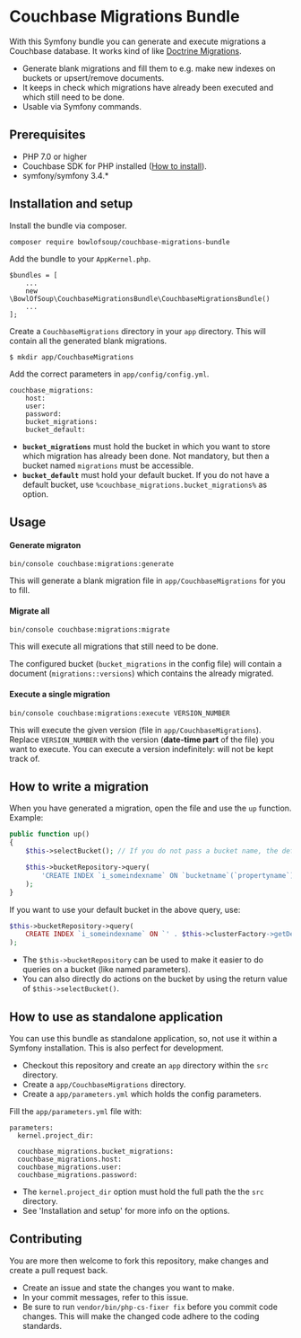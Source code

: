 Couchbase Migrations Bundle
===========================

With this Symfony bundle you can generate and execute migrations a Couchbase database. 
It works kind of like [Doctrine Migrations](https://github.com/doctrine/migrations).
* Generate blank migrations and fill them to e.g. make new indexes on buckets or upsert/remove documents.
* It keeps in check which migrations have already been executed and which still need to be done.
* Usable via Symfony commands.

Prerequisites
-------------
* PHP 7.0 or higher
* Couchbase SDK for PHP installed ([How to install](https://developer.couchbase.com/documentation/server/current/sdk/php/start-using-sdk.html)).
* symfony/symfony 3.4.*

Installation and setup
----------------------
Install the bundle via composer.

    composer require bowlofsoup/couchbase-migrations-bundle

Add the bundle to your `AppKernel.php`.

    $bundles = [
        ...
        new \BowlOfSoup\CouchbaseMigrationsBundle\CouchbaseMigrationsBundle()
        ...
    ];
    
Create a `CouchbaseMigrations` directory in your `app` directory. This will contain all the generated blank migrations.

    $ mkdir app/CouchbaseMigrations
    
Add the correct parameters in `app/config/config.yml`. 

    couchbase_migrations:
        host:
        user:
        password:
        bucket_migrations:
        bucket_default:

* **`bucket_migrations`** must hold the bucket in which you want to store which migration has already been done.
Not mandatory, but then a bucket named `migrations` must be accessible.
* **`bucket_default`** must hold your default bucket.
If you do not have a default bucket, use `%couchbase_migrations.bucket_migrations%` as option.
        
Usage
-----

#### Generate migraton

    bin/console couchbase:migrations:generate

This will generate a blank migration file in `app/CouchbaseMigrations` for you to fill.

#### Migrate all

    bin/console couchbase:migrations:migrate

This will execute all migrations that still need to be done.

The configured bucket (`bucket_migrations` in the config file) will contain a document (`migrations::versions`) which contains the already migrated.

#### Execute a single migration

    bin/console couchbase:migrations:execute VERSION_NUMBER
    
This will execute the given version (file in `app/CouchbaseMigrations`).
Replace `VERSION_NUMBER` with the version (**date-time part** of the file) you want to execute.
You can execute a version indefinitely: will not be kept track of.

How to write a migration
------------------------
When you have generated a migration, open the file and use the `up` function. Example:

```php
public function up()
{
    $this->selectBucket(); // If you do not pass a bucket name, the default bucket will be used.

    $this->bucketRepository->query(
        'CREATE INDEX `i_someindexname` ON `bucketname`(`propertyname`) WHERE (`someotherpropertyname` = "propertycontent")'
    );
}
```

If you want to use your default bucket in the above query, use:

```php
$this->bucketRepository->query(
    CREATE INDEX `i_someindexname` ON `' . $this->clusterFactory->getDefaultBucketName() . '`(`propertyname`) WHERE (`someotherpropertyname` = "propertycontent")
);
```

* The `$this->bucketRepository` can be used to make it easier to do queries on a bucket (like named parameters).
* You can also directly do actions on the bucket by using the return value of `$this->selectBucket()`.


How to use as standalone application
------------------------------------
You can use this bundle as standalone application, so, not use it within a Symfony installation.
This is also perfect for development.

* Checkout this repository and create an `app` directory within the `src` directory.
* Create a `app/CouchbaseMigrations` directory.
* Create a `app/parameters.yml` which holds the config parameters.

Fill the `app/parameters.yml` file with:

    parameters:
      kernel.project_dir:

      couchbase_migrations.bucket_migrations:
      couchbase_migrations.host:
      couchbase_migrations.user:
      couchbase_migrations.password:

* The `kernel.project_dir` option must hold the full path the the `src` directory.
* See 'Installation and setup' for more info on the options.

Contributing
------------
You are more then welcome to fork this repository, make changes and create a pull request back.

* Create an issue and state the changes you want to make.
* In your commit messages, refer to this issue.
* Be sure to run `vendor/bin/php-cs-fixer fix` before you commit code changes. This will make the changed code adhere to the coding standards.
